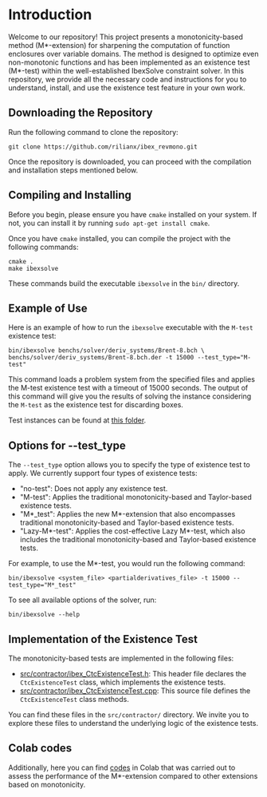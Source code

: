 # Introduction

Welcome to our repository! This project presents a monotonicity-based method (M*-extension) for sharpening the computation of function enclosures over variable domains. The method is designed to optimize even non-monotonic functions and has been implemented as an existence test (M*-test) within the well-established IbexSolve constraint solver. In this repository, we provide all the necessary code and instructions for you to understand, install, and use the existence test feature in your own work.

## Downloading the Repository
Run the following command to clone the repository:
```
git clone https://github.com/rilianx/ibex_revmono.git
```
Once the repository is downloaded, you can proceed with the compilation and installation steps mentioned below.

## Compiling and Installing

Before you begin, please ensure you have `cmake` installed on your system. If not, you can install it by running `sudo apt-get install cmake`.

Once you have `cmake` installed, you can compile the project with the following commands:

```
cmake .
make ibexsolve
```

These commands build the executable `ibexsolve` in the `bin/` directory.

## Example of Use

Here is an example of how to run the `ibexsolve` executable with the `M-test` existence test:

```
bin/ibexsolve benchs/solver/deriv_systems/Brent-8.bch \
benchs/solver/deriv_systems/Brent-8.bch.der -t 15000 --test_type="M-test"
```

This command loads a problem system from the specified files and applies the M-test existence test with a timeout of 15000 seconds. The output of this command will give you the results of solving the instance considering the `M-test` as the existence test for discarding boxes.

Test instances can be found at [this folder](https://github.com/rilianx/ibex_revmono/tree/main/benchs/solver/deriv_systems).

## Options for --test_type

The `--test_type` option allows you to specify the type of existence test to apply. We currently support four types of existence tests:

- "no-test": Does not apply any existence test.
- "M-test": Applies the traditional monotonicity-based and Taylor-based existence tests.
- "M*_test": Applies the new M*-extension that also encompasses traditional monotonicity-based and Taylor-based existence tests.
- "Lazy-M*-test": Applies the cost-effective Lazy M*-test, which also includes the traditional monotonicity-based and Taylor-based existence tests.

For example, to use the M*-test, you would run the following command:

```
bin/ibexsolve <system_file> <partialderivatives_file> -t 15000 --test_type="M*_test"

```

To see all available options of the solver, run:

```
bin/ibexsolve --help
```

## Implementation of the Existence Test

The monotonicity-based tests are implemented in the following files:

- [src/contractor/ibex_CtcExistenceTest.h](https://github.com/rilianx/ibex_revmono/blob/main/src/contractor/ibex_CtcExistenceTest.h): This header file declares the `CtcExistenceTest` class, which implements the existence tests.
- [src/contractor/ibex_CtcExistenceTest.cpp](https://github.com/rilianx/ibex_revmono/blob/main/src/contractor/ibex_CtcExistenceTest.cpp): This source file defines the `CtcExistenceTest` class methods.

You can find these files in the `src/contractor/` directory. We invite you to explore these files to understand the underlying logic of the existence tests.

## Colab codes
Additionally, here you can find [codes](https://colab.research.google.com/drive/1iCl7Rgl7xRrs31oku41Yol9sADN-JoP1?usp=sharing) in Colab that was carried out to assess the performance of the M*-extension compared to other extensions based on monotonicity. 

